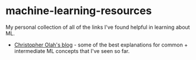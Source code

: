 # machine-learning-resources
My personal collection of all of the links I've found helpful in learning about ML.

* [Christopher Olah's blog](http://colah.github.io/) - some of the best explanations for common + intermediate ML concepts that I've seen so far.
